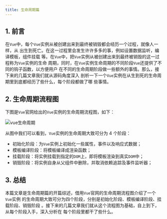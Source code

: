 ```yaml
---
title: 生命周期篇
---
```


## 1. 前言

在`Vue`中，每个`Vue`实例从被创建出来到最终被销毁都会经历一个过程，就像人一样，从
出生到死亡。在这一过程里会发生许许多多的事，例如设置数据监听，编译模板，组件挂载
等。在`Vue`中，把`Vue`实例从被创建出来到最终被销毁的这一过程称为`Vue`实例的生命
周期，同时，在`Vue`实例生命周期的不同阶段`Vue`还提供了不同的钩子函数，以方便用户
在不同的生命周期阶段做一些额外的事情。那么，接下来的几篇文章我们就从源码角度深入
剖析一下一个`Vue`实例在从生到死的生命周期里到底都经历了些什么，每个阶段都做了哪
些事情。

## 2. 生命周期流程图

下图是`Vue`官网给出的`Vue`实例的生命周期流程图，如下：

![vue生命周期](http://ibadgers.cn/images/vue_life_cycle.jpg)

从图中我们可以看到，`Vue`实例的生命周期大致可分为 4 个阶段：

-   初始化阶段：为`Vue`实例上初始化一些属性，事件以及响应式数据；
-   模板编译阶段：将模板编译成渲染函数；
-   挂载阶段：将实例挂载到指定的`DOM`上，即将模板渲染到真实`DOM`中；
-   销毁阶段：将实例自身从父组件中删除，并取消依赖追踪及事件监听器；

## 3. 总结

本篇文章是生命周期篇的开篇综述，借用`Vue`官网的生命周期流程图介绍了一个`Vue`实例
的生命周期大致可分为四个阶段，分别是初始化阶段、模板编译阶段、挂载阶段、销毁阶段
。接下来的几篇文章我们就从这个流程图为基础，自上到下，从每个阶段入手，深入分析在
每个阶段里都干了些什么。

